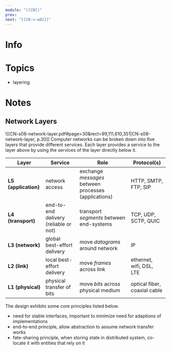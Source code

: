 ```yaml
---
module: "[[CN]]"
prev: 
next: "[[CN-v-w02]]"
---
```



# Info


# Topics
- layering

# Notes

## Network Layers
![[CN-s08-network-layer.pdf#page=30&rect=99,111,610,351|CN-s08-network-layer, p.30]]
Computer networks can be broken down into five layers that provide different services. Each layer provides a service to the layer above by using the services of the layer directly below it.

| Layer                | Service                               | Role                                                 | Protocol(s)                  |
| -------------------- | ------------------------------------- | ---------------------------------------------------- | ---------------------------- |
| **L5 (application)** | network access                        | exchange *messages* between processes (applications) | HTTP, SMTP, FTP, SIP         |
| **L4 (transport)**   | end-to-end delivery (reliable or not) | transport *segments* between end-systems             | TCP, UDP, SCTP, QUIC         |
| **L3 (network)**     | global best-effort delivery           | move *datagrams* around network                      | IP                           |
| **L2 (link)**        | local best-effort delivery            | move *frames* across link                            | ethernet, wifi, DSL, LTE     |
| **L1 (physical)**    | physical transfer of bits             | move *bits* across physical medium                   | optical fiber, coaxial cable |
The design exhibits some core principles listed below.
- need for stable interfaces, important to minimize need for adaptions of implementations
- end-to-end principle, allow abstraction to assume network transfer works
- fate-sharing principle, when storing state in distributed system, co-locate it with entities that rely on it
